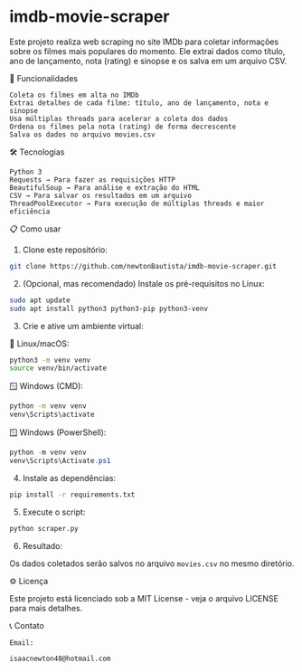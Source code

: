 # imdb-movie-scraper

Este projeto realiza web scraping no site IMDb para coletar informações sobre os filmes mais populares do momento. Ele extrai dados como título, ano de lançamento, nota (rating) e sinopse e os salva em um arquivo CSV.


🚀 Funcionalidades

    Coleta os filmes em alta no IMDb
    Extrai detalhes de cada filme: título, ano de lançamento, nota e sinopse
    Usa múltiplas threads para acelerar a coleta dos dados
    Ordena os filmes pela nota (rating) de forma decrescente
    Salva os dados no arquivo movies.csv


🛠️ Tecnologias

    Python 3
    Requests → Para fazer as requisições HTTP
    BeautifulSoup → Para análise e extração do HTML
    CSV → Para salvar os resultados em um arquivo
    ThreadPoolExecutor → Para execução de múltiplas threads e maior eficiência


📋 Como usar

1. Clone este repositório:

```bash
git clone https://github.com/newtonBautista/imdb-movie-scraper.git
```

2. (Opcional, mas recomendado) Instale os pré-requisitos no Linux:

```bash
sudo apt update
sudo apt install python3 python3-pip python3-venv
```

3. Crie e ative um ambiente virtual:

🐧 Linux/macOS:

```bash
python3 -m venv venv
source venv/bin/activate
```

🪟 Windows (CMD):

```cmd
python -m venv venv
venv\Scripts\activate
```

🪟 Windows (PowerShell):

```powershell
python -m venv venv
venv\Scripts\Activate.ps1
```

4. Instale as dependências:

```bash
pip install -r requirements.txt
```

5. Execute o script:

```bash
python scraper.py
```

6. Resultado:

Os dados coletados serão salvos no arquivo `movies.csv` no mesmo diretório.
   

⚙️ Licença

Este projeto está licenciado sob a MIT License - veja o arquivo LICENSE para mais detalhes.


📞 Contato

    Email:
    
    isaacnewton48@hotmail.com
